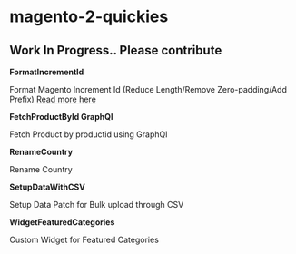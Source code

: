 # magento-2-quickies

## Work In Progress.. Please contribute

**FormatIncrementId**

Format Magento Increment Id (Reduce Length/Remove Zero-padding/Add Prefix) [Read more here](https://www.classyllama.com/blog/m2-incrementid)

**FetchProductById GraphQl**

Fetch Product by productid using GraphQl

**RenameCountry**

Rename Country

**SetupDataWithCSV**

Setup Data Patch for Bulk upload through CSV

**WidgetFeaturedCategories**

Custom Widget for Featured Categories
